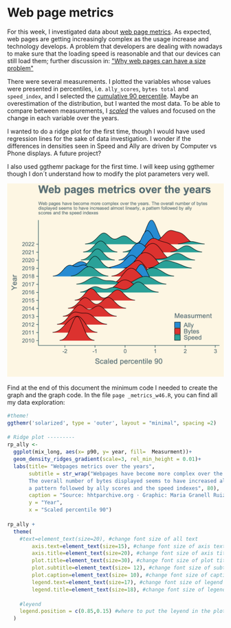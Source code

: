 Web page metrics
================

For this week, I investigated data about [web page metrics](https://github.com/rfordatascience/tidytuesday/tree/master/data/2022/2022-11-15). As expected, web pages are getting increasingly complex as the usage increase and technology develops. A problem that developers are dealing with nowadays to make sure that the loading speed is reasonable and that our devices can still load them; further discussion in: ["Why web pages can have a size problem"](https://blog.datawrapper.de/why-web-pages-can-have-a-size-problem/)

There were several measurements. I plotted the variables whose values were presented in percentiles, i.e. `ally_scores`, `bytes total` and `speed_index`, and I selected the [cumulative 90 percentile](https://www.dnv.com/article/terminology-explained-p10-p50-and-p90-202611). Maybe an overestimation of the distribution, but I wanted the most data. To be able to compare between measurements, I [*scaled*](https://en.wikipedia.org/wiki/Standard_score) the values and focused on the change in each variable over the years.

I wanted to do a ridge plot for the first time, though I would have used regression lines for the sake of data investigation. I wonder if the differences in densities seen in Speed and Ally are driven by Computer vs Phone displays. A future project?

I also used ggthemr package for the first time. I will keep using ggthemer though I don´t understand how to modify the plot parameters very well.

![graph](https://github.com/mariagranell/tidytuesday/blob/main/page_metrics_w46/webpagemetrics.png)

Find at the end of this document the minimum code I needed to create the graph and the graph code. In the file `page _metrics_w46.R`, you can find all my data exploration:

```r
#theme!
ggthemr('solarized', type = 'outer', layout = "minimal", spacing =2)

# Ridge plot ---------
rp_ally <-
  ggplot(mix_long, aes(x= p90, y= year, fill=  Measurment))+
  geom_density_ridges_gradient(scale=3, rel_min_height = 0.01)+
  labs(title= "Webpages metrics over the years",
       subtitle = str_wrap("Webpages have become more complex over the years.
       The overall number of bytes displayed seems to have increased almost linearly,
       a pattern followed by ally scores and the speed indexes", 80),
       caption = "Source: hhtparchive.org · Graphic: Maria Granell Ruiz",
       y = "Year",
       x = "Scaled percentile 90")

rp_ally +
  theme(
    #text=element_text(size=20), #change font size of all text
        axis.text=element_text(size=15), #change font size of axis text
        axis.title=element_text(size=20), #change font size of axis titles
        plot.title=element_text(size=30), #change font size of plot title
        plot.subtitle=element_text(size= 12), #change font size of subtitle
        plot.caption=element_text(size= 10), #change font size of caption
        legend.text=element_text(size=17), #change font size of legend text
        legend.title=element_text(size=18), #change font size of legend title

    #leyend
    legend.position = c(0.85,0.15) #where to put the leyend in the plot
  )
```